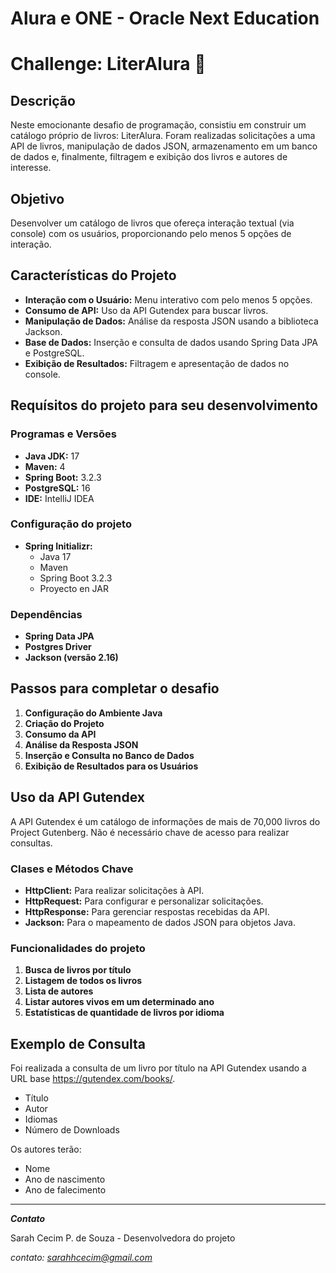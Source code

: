 # **Alura e ONE - Oracle Next Education**
# Challenge: LiterAlura 📖

## Descrição

Neste emocionante desafio de programação, consistiu em construir um catálogo próprio de livros: LiterAlura. Foram realizadas solicitações a uma API de livros, manipulação de dados JSON, armazenamento em um banco de dados e, finalmente, filtragem e exibição dos livros e autores de interesse.

## Objetivo

Desenvolver um catálogo de livros que ofereça interação textual (via console) com os usuários, proporcionando pelo menos 5 opções de interação.

## Características do Projeto

- **Interação com o Usuário:** Menu interativo com pelo menos 5 opções.
- **Consumo de API:** Uso da API Gutendex para buscar livros.
- **Manipulação de Dados:** Análise da resposta JSON usando a biblioteca Jackson.
- **Base de Dados:** Inserção e consulta de dados usando Spring Data JPA e PostgreSQL.
- **Exibição de Resultados:** Filtragem e apresentação de dados no console.

## Requísitos do projeto para seu desenvolvimento

### Programas e Versões

-   **Java JDK:** 17
-   **Maven:** 4
-   **Spring Boot:** 3.2.3
-   **PostgreSQL:** 16
-   **IDE:** IntelliJ IDEA

### Configuração do projeto

-   **Spring Initializr:**
    -   Java 17
    -   Maven
    -   Spring Boot 3.2.3
    -   Proyecto en JAR

### Dependências

-   **Spring Data JPA**
-   **Postgres Driver**
-   **Jackson (versão 2.16)**

## Passos para completar o desafio

1.  **Configuração do Ambiente Java**
2.  **Criação do Projeto**
3.  **Consumo da API**
4.  **Análise da Resposta JSON**
5.  **Inserção e Consulta no Banco de Dados**
6.  **Exibição de Resultados para os Usuários**

## Uso da API Gutendex

A API Gutendex é um catálogo de informações de mais de 70,000 livros do Project Gutenberg. Não é necessário chave de acesso para realizar consultas.

### Clases e Métodos Chave

-   **HttpClient:** Para realizar solicitações à API.
-   **HttpRequest:** Para configurar e personalizar solicitações.
-   **HttpResponse:** Para gerenciar respostas recebidas da API.
-   **Jackson:** Para o mapeamento de dados JSON para objetos Java.

### Funcionalidades do projeto

1.  **Busca de livros por título**
2.  **Listagem de todos os livros**
3.  **Lista de autores**
4.  **Listar autores vivos em um determinado ano**
5.  **Estatísticas de quantidade de livros por idioma**


## Exemplo de Consulta

Foi realizada a consulta de um livro por título na API Gutendex usando a URL base https://gutendex.com/books/.

-   Título
-   Autor
-   Idiomas
-   Número de Downloads

Os autores terão:

-   Nome
-   Ano de nascimento
-   Ano de falecimento
----
***Contato***

Sarah Cecim P. de Souza - Desenvolvedora do projeto

*contato: sarahhcecim@gmail.com*
